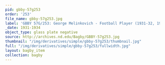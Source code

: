```yaml
---
pid: gbby-57g253
order: '253'
file_name: gbby-57g253.jpg
label: 'GBBY 57G/253: George Melinkovich - Football Player (1931-32, 1934) - 1931-1934'
_date: 1931-1934
object_type: glass plate negative
source: http://archives.nd.edu/Bagby/GBBY-57g253.jpg
thumbnail: "/img/derivatives/simple/gbby-57g253/thumbnail.jpg"
full: "/img/derivatives/simple/gbby-57g253/fullwidth.jpg"
layout: bagby_item
collection: bagby
---
```

